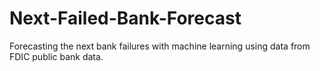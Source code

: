 # Next-Failed-Bank-Forecast
Forecasting the next bank failures with machine learning using data from FDIC public bank data.
